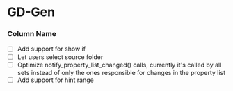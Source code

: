 # GD-Gen

### Column Name
- [ ] Add support for show if
- [ ] Let users select source folder
- [ ] Optimize notify_property_list_changed() calls, currently it's called by all sets instead of only the ones responsible for changes in the property list
- [ ] Add support for hint range
